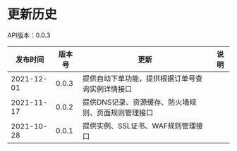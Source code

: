 # 更新历史 #
API版本：0.0.3

| 发布时间   | 版本号 | 更新          | 说明           |
| ---------- | ------ | ------------- | -------------- |
| 2021-12-01 | 0.0.3  | 提供自动下单功能，提供根据订单号查询实例详情接口 ||
| 2021-11-17 | 0.0.2  | 提供DNS记录、资源缓存、防火墙规则、页面规则管理接口 ||
| 2021-10-28 | 0.0.1  | 提供实例、SSL证书、WAF规则管理接口 ||

